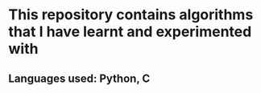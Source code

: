# This repository contains algorithms that I have learnt and experimented with
## Languages used: Python, C
